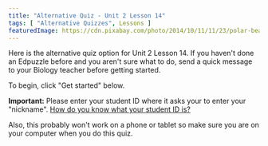 ```yaml
---
title: "Alternative Quiz - Unit 2 Lesson 14"
tags: [ "Alternative Quizzes", Lessons ]
featuredImage: https://cdn.pixabay.com/photo/2014/10/11/11/23/polar-bear-484515_960_720.jpg
---
```


Here is the alternative quiz option for Unit 2 Lesson 14. If you haven't done an Edpuzzle before and you aren't sure what to do, send a quick message to your Biology teacher before getting started.

To begin, click "Get started" below. 

**Important:** Please enter your student ID where it asks your to enter your "nickname". [How do you know what your student ID is?](https://sweeneyscience.github.io/biology-announcements/how-find-your-student-id/)

Also, this probably won't work on a phone or tablet so make sure you are on your computer when you do this quiz.

